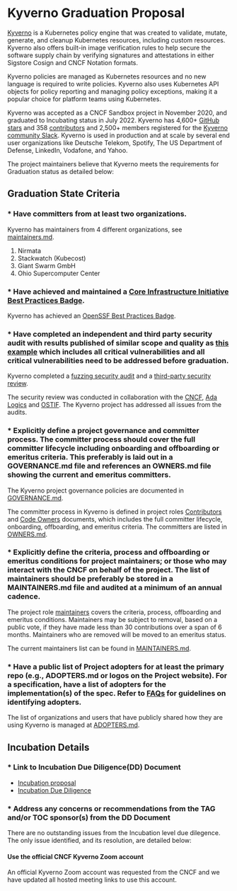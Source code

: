 # Kyverno Graduation Proposal

[Kyverno](https://kyverno.io/) is a Kubernetes policy engine that was created to validate, mutate, generate, and cleanup  Kubernetes resources, including custom resources. Kyverno also offers built-in image verification rules to help secure the software supply chain by verifying signatures and attestations in either Sigstore Cosign and CNCF Notation formats. 

Kyverno policies are managed as Kubernetes resources and no new language is required to write policies. Kyverno also uses Kubernetes API objects for policy reporting and managing policy exceptions, making it a popular choice for platform teams using Kubernetes.

Kyverno was accepted as a CNCF Sandbox project in November 2020, and graduated to Incubating status in July 2022. Kyverno  has 4,600+ [GitHub stars](https://github.com/kyverno/kyverno) and 358 [contributors](https://kyverno.devstats.cncf.io/d/52/new-contributors-table?orgId=1&from=now-5y&to=now&var-repogroup_name=kyverno) and 2,500+ members registered for the [Kyverno community Slack](https://main.kyverno.io/community/#slack-channel). Kyverno is used in production and at scale by several end user organizations like Deutsche Telekom, Spotify, The US Department of Defense, LinkedIn, Vodafone, and Yahoo.

The project maintainers believe that Kyverno meets the requirements for Graduation status as detailed below:

## Graduation State Criteria

### * Have committers from at least two organizations.

Kyverno has maintainers from 4 different organizations, see [maintainers.md](https://github.com/kyverno/kyverno/blob/main/MAINTAINERS.md).

1. Nirmata
2. Stackwatch (Kubecost)
3. Giant Swarm GmbH
4. Ohio Supercomputer Center

### * Have achieved and maintained a [Core Infrastructure Initiative Best Practices Badge](https://bestpractices.coreinfrastructure.org/).

Kyverno has achieved an [OpenSSF Best Practices Badge](https://www.bestpractices.dev/en/projects/5327).

### * Have completed an independent and third party security audit with results published of similar scope and quality as [this example](https://github.com/envoyproxy/envoy#security-audit) which includes all critical vulnerabilities and all critical vulnerabilities need to be addressed before graduation.

Kyverno completed a [fuzzing security audit](https://kyverno.io/blog/2023/09/06/kyverno-completes-fuzzing-security-audit/) and a [third-party security review](https://kyverno.io/blog/2023/11/28/kyverno-completes-third-party-security-audit/). 

The security review was conducted in collaboration with the [CNCF](https://www.cncf.io/), [Ada Logics](https://adalogics.com/) and [OSTIF](https://ostif.org/). The Kyverno project has addressed all issues from the audits.

### * Explicitly define a project governance and committer process. The committer process should cover the full committer lifecycle including onboarding and offboarding or emeritus criteria. This preferably is laid out in a GOVERNANCE.md file and references an OWNERS.md file showing the current and emeritus committers.

The Kyverno project governance policies are documented in [GOVERNANCE.md](https://github.com/kyverno/kyverno/blob/main/GOVERNANCE.md).

The committer process in Kyverno is defined in project roles [Contributors](https://main.kyverno.io/community/#contributors) and [Code Owners](https://main.kyverno.io/community/#code-owners) documents, which includes the full committer lifecycle, onboarding, offboarding, and emeritus criteria. The committers are listed in [OWNERS.md](https://github.com/kyverno/kyverno/blob/main/OWNERS.md).

### * Explicitly define the criteria, process and offboarding or emeritus conditions for project maintainers; or those who may interact with the CNCF on behalf of the project. The list of maintainers should be preferably be stored in a MAINTAINERS.md file and audited at a minimum of an annual cadence.

The project role [maintainers](https://main.kyverno.io/community/#maintainers) covers the criteria, process, offboarding and emeritus conditions. Maintainers may be subject to removal, based on a public vote, if they have made less than 30 contributions over a span of 6 months. Maintainers who are removed will be moved to an emeritus status.

The current maintainers list can be found in [MAINTAINERS.md](https://github.com/kyverno/kyverno/blob/main/MAINTAINERS.md).

### * Have a public list of Project adopters for at least the primary repo (e.g., ADOPTERS.md or logos on the Project website). For a specification, have a list of adopters for the implementation(s) of the spec. Refer to [FAQs](https://github.com/cncf/toc/blob/main/FAQ.md#what-is-the-definition-of-an-adopter) for guidelines on identifying adopters.

The list of organizations and users that have publicly shared how they are using Kyverno is managed at [ADOPTERS.md](https://github.com/kyverno/kyverno/blob/main/ADOPTERS.md).

## Incubation Details

### * Link to Incubation Due Diligence(DD) Document

* [Incubation proposal](https://github.com/cncf/toc/pull/784)
* [Incubation Due Diligence](https://docs.google.com/document/d/18dWgOd2MUQz3RXI1R9vKntL3ULyZhOD1HEtijGOeaWg/edit#heading=h.amgfsmvtn6jy)

### * Address any concerns or recommendations from the TAG and/or TOC sponsor(s) from the DD Document

There are no outstanding issues from the Incubation level due dilegence. The only issue identified, and its resolution, are detailed below:

#### Use the official CNCF Kyverno Zoom account 

An official Kyverno Zoom account was requested from the CNCF and we have updated all hosted meeting links to use this account.


